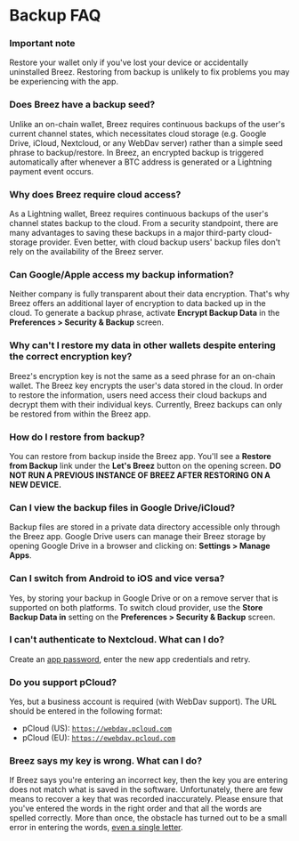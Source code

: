 # Backup FAQ

### Important note
Restore your wallet only if you've lost your device or accidentally uninstalled Breez. Restoring from backup is unlikely to fix problems you may be experiencing with the app.

### Does Breez have a backup seed?
Unlike an on-chain wallet, Breez requires continuous backups of the user's current channel states, which necessitates cloud storage (e.g. Google Drive, iCloud, Nextcloud, or any WebDav server) rather than a simple seed phrase to backup/restore. In Breez, an encrypted backup is triggered automatically after whenever a BTC address is generated or a Lightning payment event occurs.
### Why does Breez require cloud access?
As a Lightning wallet, Breez requires continuous backups of the user's channel states backup to the cloud. From a security standpoint, there are many advantages to saving these backups in a major third-party cloud-storage provider. Even better, with cloud backup users' backup files don't rely on the availability of the Breez server.
### Can Google/Apple access my backup information?
Neither company is fully transparent about their data encryption. That's why Breez offers an additional layer of encryption to data backed up in the cloud. To generate a backup phrase, activate **Encrypt Backup Data** in the **Preferences > Security & Backup** screen.
### Why can't I restore my data in other wallets despite entering the correct encryption key?
Breez's encryption key is not the same as a seed phrase for an on-chain wallet. The Breez key encrypts the user's data stored in the cloud. In order to restore the information, users need access their cloud backups and decrypt them with their individual keys. Currently, Breez backups can only be restored from within the Breez app.
### How do I restore from backup?
You can restore from backup inside the Breez app. You'll see a **Restore from Backup** link under the **Let's Breez** button on the opening screen.
**DO NOT RUN A PREVIOUS INSTANCE OF BREEZ AFTER RESTORING ON A NEW DEVICE.**
### Can I view the backup files in Google Drive/iCloud?
Backup files are stored in a private data directory accessible only through the Breez app.
Google Drive users can manage their Breez storage by opening Google Drive in a browser and clicking on: **Settings > Manage Apps**.
### Can I switch from Android to iOS and vice versa?
Yes, by storing your backup in Google Drive or on a remove server that is supported on both platforms. To switch cloud provider, use the **Store Backup Data in** setting on the **Preferences > Security & Backup** screen.
### I can't authenticate to Nextcloud. What can I do?
Create an [app password](https://docs.nextcloud.com/server/latest/admin_manual/configuration_user/two_factor-auth.html), enter the new app credentials and retry.
### Do you support pCloud?
Yes, but a business account is required (with WebDav support). The URL should be entered in the following format:
* pCloud (US): <code>https://webdav.pcloud.com</code>
* pCloud (EU): <code>https://ewebdav.pcloud.com</code>
### Breez says my key is wrong. What can I do?
If Breez says you're entering an incorrect key, then the key you are entering does not match what is saved in the software. Unfortunately, there are few means to recover a key that was recorded inaccurately. Please ensure that you've entered the words in the right order and that all the words are spelled correctly. More than once, the obstacle has turned out to be a small error in entering the words, [even a single letter](https://github.com/breez/breezmobile/issues/615#issuecomment-955764720). 
